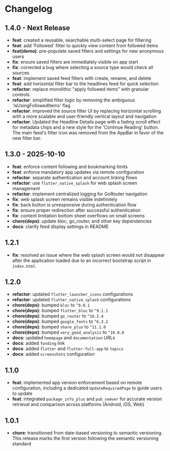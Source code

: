 # Changelog

## 1.4.0 - Next Release

- **feat**: created a reusable, searchable multi-select page for filtering
- **feat**: add 'Followed' filter to quickly view content from followed items
- **feat(demo)**: pre-populate saved filters and settings for new anonymous users
- **fix**: ensure saved filters are immediately visible on app start
- **fix**: corrected a bug where selecting a source type would check all sources
- **feat**: implement saved feed filters with create, rename, and delete
- **feat**: add horizontal filter bar to the headlines feed for quick selection
- **refactor**: replace monolithic "apply followed items" with granular controls
- **refactor**: simplified filter logic by removing the ambiguous 'isUsingFollowedItems' flag
- **refactor**: improved the source filter UI by replacing horizontal scrolling with a more scalable and user-friendly vertical layout and navigation
- **refactor**:  Updated the Headline Details page with a fading scroll effect for metadata chips and a new style for the 'Continue Reading' button. The main feed's filter icon was removed from the AppBar in favor of the new filter bar.

## 1.3.0 - 2025-10-10

- **feat**: enforce content following and bookmarking limits
- **feat**: enforce mandatory app updates via remote configuration
- **refactor**: separate authentication and account linking flows
- **refactor**: use `flutter_native_splash` for web splash screen management
- **refactor**: implement centralized logging for GoRouter navigation
- **fix**: web splash screen remains visible indefinitely
- **fix**: back button is unresponsive during authentication flow
- **fix**: ensure proper redirection after successful authentication
- **fix**: content limitation bottom sheet overflows on small screens
- **chore(deps)**: update bloc, go_router, and other key dependencies
- **docs**: clarify feed display settings in README
  
## 1.2.1

- **fix**: resolved an issue where the web splash screen would not disappear after the application loaded due to an incorrect bootstrap script in `index.html`.

## 1.2.0

- **refactor**: updated `flutter_launcher_icons` configurations
- **refactor**: updated `flutter_native_splash` configurations
- **chore(deps)**: bumped `bloc` to `^9.0.1`
- **chore(deps)**: bumped `flutter_bloc` to `^9.1.1`
- **chore(deps)**: bumped `go_router` to `^16.2.4`
- **chore(deps)**: bumped `google_fonts` to `^6.3.2`
- **chore(deps)**: bumped `share_plus` to `^11.1.0`
- **chore(deps)**: bumped `very_good_analysis` to `^10.0.0`
- **docs**: updated `homepage` and `documentation` URLs
- **docs**: added `funding` link
- **docs**: added `flutter` and `flutter-full-app` to `topics`
- **docs**: added `screenshots` configuration

## 1.1.0

- **feat**: implemented app version enforcement based on remote configuration, including a dedicated `UpdateRequiredPage` to guide users to update
- **feat**: integrated `package_info_plus` and `pub_semver` for accurate version retrieval and comparison across platforms (Android, iOS, Web)

## 1.0.1

- **chore**: transitioned from date-based versioning to semantic versioning. This release marks the first version following the semantic versioning standard
